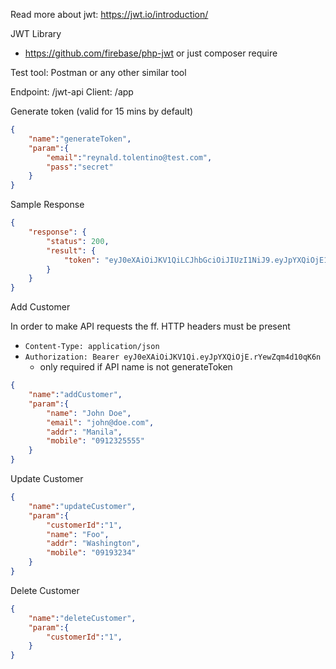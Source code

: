 Read more about jwt: https://jwt.io/introduction/

JWT Library
- https://github.com/firebase/php-jwt or just composer require 

Test tool: Postman or any other similar tool

Endpoint: /jwt-api
Client: /app

Generate token (valid for 15 mins by default)

```json
{
    "name":"generateToken",
    "param":{
        "email":"reynald.tolentino@test.com",
        "pass":"secret"
    }
}
```

Sample Response

```json
{
    "response": {
        "status": 200,
        "result": {
            "token": "eyJ0eXAiOiJKV1QiLCJhbGciOiJIUzI1NiJ9.eyJpYXQiOjE1NTkxMTcyMjEsImlzcyI6ImxvY2FsaG9zdCIsImV4cCI6MTU1OTExNzI4MSwidXNlcklkIjoiMSJ9.rYewZqm4d10qK6n6DrZx11XLoiOKd4jXLmN7yz9VWoo"
        }
    }
}
```

Add Customer

In order to make API requests the ff. HTTP headers must be present

- `Content-Type: application/json`
- `Authorization: Bearer eyJ0eXAiOiJKV1Qi.eyJpYXQiOjE.rYewZqm4d10qK6n`
    + only required if API name is not generateToken


```json
{
    "name":"addCustomer",
    "param":{
        "name": "John Doe",
        "email": "john@doe.com",
        "addr": "Manila",
        "mobile": "0912325555"
    }
}
```

Update Customer

```json
{
    "name":"updateCustomer",
    "param":{
        "customerId":"1",
        "name": "Foo",
        "addr": "Washington",
        "mobile": "09193234"
    }
}
```

Delete Customer


```json
{
    "name":"deleteCustomer",
    "param":{
        "customerId":"1",
    }
}
```